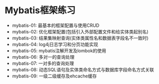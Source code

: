 # Mybatis框架练习
- mybatis-01: 最基本的框架配置与使用CRUD
- mybatis-02: 优化框架配置(包括引入外部配置文件和给实体类起别名)
- mybatis-03: 结果集映射查询(实体类属性名和数据表字段名不一致时)
- mybatis-04: log4j日志学习和分页功能实现
- mybatis-05: mybatis注解开发及lombok的使用
- mybatis-06: 多对一的查询处理
- mybatis-07: 一对多的查询处理
- mybatis-08: 动态SQL语句及实体类命名方式与数据库字段命名方式关联
- mybatis-09: 一级二级缓存及ehcache缓存